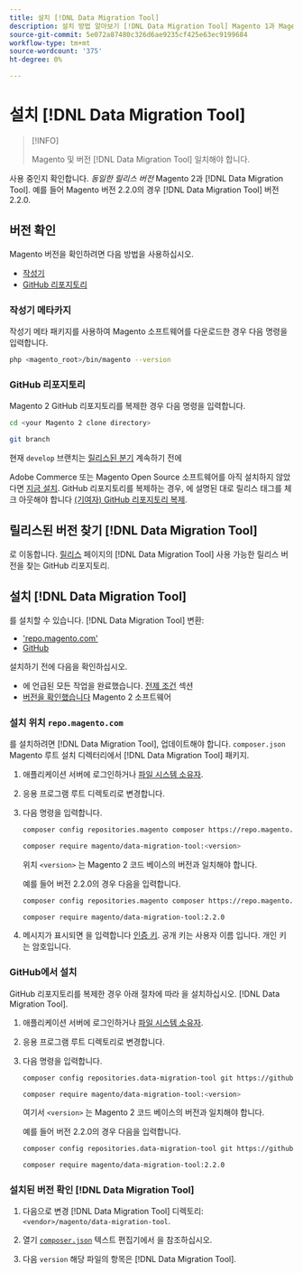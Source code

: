 ```yaml
---
title: 설치 [!DNL Data Migration Tool]
description: 설치 방법 알아보기 [!DNL Data Migration Tool] Magento 1과 Magento 2 사이의 데이터를 전송하려면 다음을 수행하십시오.
source-git-commit: 5e072a87480c326d6ae9235cf425e63ec9199684
workflow-type: tm+mt
source-wordcount: '375'
ht-degree: 0%

---
```



# 설치 [!DNL Data Migration Tool]

>[!INFO]
>
>Magento 및 버전 [!DNL Data Migration Tool] 일치해야 합니다.


사용 중인지 확인합니다. *동일한 릴리스 버전* Magento 2과 [!DNL Data Migration Tool]. 예를 들어 Magento 버전 2.2.0의 경우 [!DNL Data Migration Tool] 버전 2.2.0.

## 버전 확인

Magento 버전을 확인하려면 다음 방법을 사용하십시오.

- [작성기](#composer-metapackage)
- [GitHub 리포지토리](#github-repository)

### 작성기 메타카지

작성기 메타 패키지를 사용하여 Magento 소프트웨어를 다운로드한 경우 다음 명령을 입력합니다.

```bash
php <magento_root>/bin/magento --version
```

### GitHub 리포지토리

Magento 2 GitHub 리포지토리를 복제한 경우 다음 명령을 입력합니다.

```bash
cd <your Magento 2 clone directory>
```

```bash
git branch
```

현재 `develop` 브랜치는 [릴리스된 분기](https://developer.adobe.com/commerce/contributor/guides/install/change-version/) 계속하기 전에

Adobe Commerce 또는 Magento Open Source 소프트웨어를 아직 설치하지 않았다면 [지금 설치](../../installation/prerequisites/commerce.md).
GitHub 리포지토리를 복제하는 경우, 에 설명된 대로 릴리스 태그를 체크 아웃해야 합니다 [(기여자) GitHub 리포지토리 복제](https://developer.adobe.com/commerce/contributor/guides/install/clone-repository/).

## 릴리스된 버전 찾기 [!DNL Data Migration Tool]

로 이동합니다. [릴리스](https://github.com/magento/data-migration-tool/releases) 페이지의 [!DNL Data Migration Tool] 사용 가능한 릴리스 버전을 찾는 GitHub 리포지토리.

## 설치 [!DNL Data Migration Tool]

를 설치할 수 있습니다. [!DNL Data Migration Tool] 변환:

- [&#39;repo.magento.com&#39;](#install-from-repomagentocom)
- [GitHub](#install-from-github)

설치하기 전에 다음을 확인하십시오.

- 에 언급된 모든 작업을 완료했습니다. [전제 조건](prerequisites.md) 섹션
- [버전을 확인했습니다](install.md#check-your-version) Magento 2 소프트웨어

### 설치 위치 `repo.magento.com`

를 설치하려면 [!DNL Data Migration Tool], 업데이트해야 합니다. `composer.json` Magento 루트 설치 디렉터리에서 [!DNL Data Migration Tool] 패키지.

1. 애플리케이션 서버에 로그인하거나 [파일 시스템 소유자](../../installation/prerequisites/file-system/overview.md).
1. 응용 프로그램 루트 디렉토리로 변경합니다.
1. 다음 명령을 입력합니다.

   ```bash
   composer config repositories.magento composer https://repo.magento.com
   ```

   ```bash
   composer require magento/data-migration-tool:<version>
   ```

   위치 `<version>` 는 Magento 2 코드 베이스의 버전과 일치해야 합니다.

   예를 들어 버전 2.2.0의 경우 다음을 입력합니다.

   ```bash
   composer config repositories.magento composer https://repo.magento.com
   ```

   ```bash
   composer require magento/data-migration-tool:2.2.0
   ```

1. 메시지가 표시되면 을 입력합니다 [인증 키](../../installation/prerequisites/authentication-keys.md). 공개 키는 사용자 이름 입니다. 개인 키는 암호입니다.

### GitHub에서 설치

GitHub 리포지토리를 복제한 경우 아래 절차에 따라 을 설치하십시오. [!DNL Data Migration Tool].

1. 애플리케이션 서버에 로그인하거나 [파일 시스템 소유자](../../installation/prerequisites/file-system/overview.md).
1. 응용 프로그램 루트 디렉토리로 변경합니다.
1. 다음 명령을 입력합니다.

   ```bash
   composer config repositories.data-migration-tool git https://github.com/magento/data-migration-tool
   ```

   ```bash
   composer require magento/data-migration-tool:<version>
   ```

   여기서 `<version>` 는 Magento 2 코드 베이스의 버전과 일치해야 합니다.

   예를 들어 버전 2.2.0의 경우 다음을 입력합니다.

   ```bash
   composer config repositories.data-migration-tool git https://github.com/magento/data-migration-tool
   ```

   ```bash
   composer require magento/data-migration-tool:2.2.0
   ```

### 설치된 버전 확인 [!DNL Data Migration Tool]

1. 다음으로 변경 [!DNL Data Migration Tool] 디렉토리: `<vendor>/magento/data-migration-tool`.

1. 열기 [`composer.json`](https://github.com/magento/data-migration-tool/blob/2.4/composer.json) 텍스트 편집기에서 을 참조하십시오.

1. 다음 `version` 해당 파일의 항목은 [!DNL Data Migration Tool].

